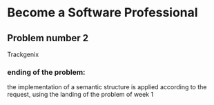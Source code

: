 # Become a Software Professional
 ## Problem number 2
 Trackgenix

### ending of the problem:
the implementation of a semantic structure is applied according to the request, using the landing of the problem of week 1
 
